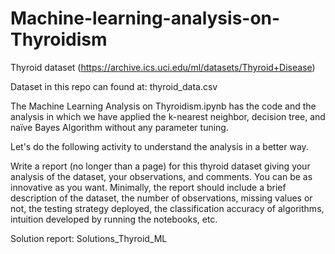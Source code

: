 # Machine-learning-analysis-on-Thyroidism

Thyroid dataset (https://archive.ics.uci.edu/ml/datasets/Thyroid+Disease)

Dataset in this repo can found at: thyroid_data.csv

The Machine Learning Analysis on Thyroidism.ipynb has the code and the analysis in which we have applied the k-nearest neighbor, decision tree, and naïve Bayes Algorithm without any parameter tuning.

Let's do the following activity to understand the analysis in a better way.

Write a report (no longer than a page) for this thyroid dataset giving your analysis of the dataset, your observations, and comments. You can be as innovative as you want. Minimally, the report should include a brief description of the dataset, the number of observations, missing values or not, the testing strategy deployed, the classification accuracy of algorithms, intuition developed by running the notebooks, etc.

Solution report: Solutions_Thyroid_ML
